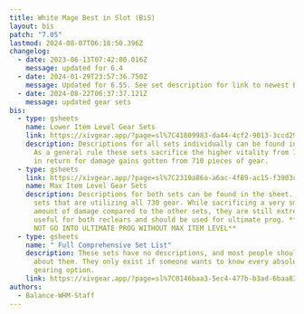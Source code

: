 ```yaml
---
title: White Mage Best in Slot (BiS)
layout: bis
patch: "7.05"
lastmod: 2024-08-07T06:18:50.396Z
changelog:
  - date: 2023-06-13T07:42:00.016Z
    message: updated for 6.4
  - date: 2024-01-29T23:57:36.750Z
    message: Updated for 6.55. See set description for link to newest BiS.
  - date: 2024-08-22T06:37:37.121Z
    message: updated gear sets
bis:
  - type: gsheets
    name: Lower Item Level Gear Sets
    link: https://xivgear.app/?page=sl%7C41809983-da44-4cf2-9013-3ccd290ee2d2&
    description: Descriptions for all sets individually can be found in the sheet.
      As a general rule these sets sacrifice the higher vitality from 730 gear
      in return for damage gains gotten from 710 pieces of gear.
  - type: gsheets
    link: https://xivgear.app/?page=sl%7C2310a86a-a6ac-4f89-ac15-f3903c48ea16&
    name: Max Item Level Gear Sets
    description: Descriptions for both sets can be found in the sheet. These are
      sets that are utilizing all 730 gear. While sacrificing a very small
      amount of damage compared to the other sets, they are still extremely
      useful for both reclears and should be used for ultimate prog. **PLEASE DO
      NOT GO INTO ULTIMATE PROG WITHOUT MAX ITEM LEVEL**
  - type: gsheets
    name: " Full Comprehensive Set List"
    description: These sets have no descriptions, and most people should never worry
      about them. They only exist if someone wants to know every absolute
      gearing option.
    link: https://xivgear.app/?page=sl%7C0146baa3-5ec4-477b-b3ad-6baa83aea5eb&
authors:
  - Balance-WHM-Staff
---
```

